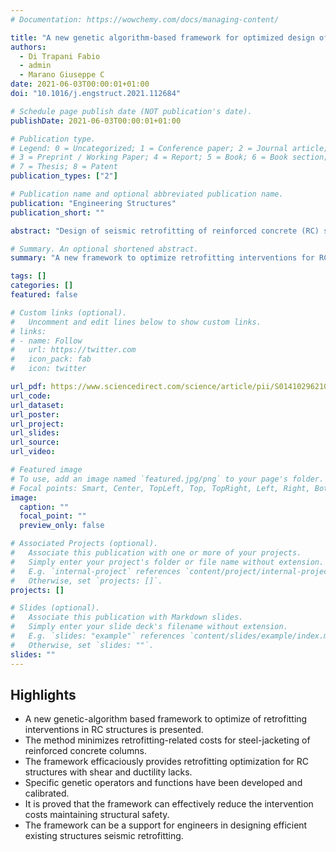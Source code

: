 ```yaml
---
# Documentation: https://wowchemy.com/docs/managing-content/

title: "A new genetic algorithm-based framework for optimized design of steel-jacketing retrofitting in shear-critical and ductility-critical RC frame structures"
authors:
  - Di Trapani Fabio
  - admin
  - Marano Giuseppe C
date: 2021-06-03T00:00:01+01:00
doi: "10.1016/j.engstruct.2021.112684"

# Schedule page publish date (NOT publication's date).
publishDate: 2021-06-03T00:00:01+01:00

# Publication type.
# Legend: 0 = Uncategorized; 1 = Conference paper; 2 = Journal article;
# 3 = Preprint / Working Paper; 4 = Report; 5 = Book; 6 = Book section;
# 7 = Thesis; 8 = Patent
publication_types: ["2"]

# Publication name and optional abbreviated publication name.
publication: "Engineering Structures"
publication_short: ""

abstract: "Design of seismic retrofitting of reinforced concrete (RC) structures compares structural safety on the one hand, and costs on the other. Steel-jacketing (SJ) is a very common and effective retrofitting technique, used to provide additional ductility and shear capacity to concrete members. However, its application is associated with significant invasiveness and noticeable economical and downtime costs limiting its sustainability. In this paper a new specific optimization framework addressing the minimization of seismic retrofitting-related costs is developed and presented. A new genetic algorithm routine is defined by developing modified genetic operators capable of addressing retrofitting optimization both for RC structures with ductility-critical and shear-critical RC columns, including additional shear demand due to infill-frame interaction. The framework provides the position of the column to retrofit and amount of steel-jacketing reinforcement so that the intervention costs are minimized. Applications of the framework are finally proposed with different case study structures. Results will show that the proposed approach is sufficiently general and robust to handle structural configuration having significantly different structural deficiencies and also that sustainability of retrofitting intervention is achievable by means of artificial intelligence aided optimization."

# Summary. An optional shortened abstract.
summary: "A new framework to optimize retrofitting interventions for RC structures with shear and ductility lacks"

tags: []
categories: []
featured: false

# Custom links (optional).
#   Uncomment and edit lines below to show custom links.
# links:
# - name: Follow
#   url: https://twitter.com
#   icon_pack: fab
#   icon: twitter

url_pdf: https://www.sciencedirect.com/science/article/pii/S0141029621008348
url_code:
url_dataset:
url_poster:
url_project:
url_slides:
url_source:
url_video:

# Featured image
# To use, add an image named `featured.jpg/png` to your page's folder. 
# Focal points: Smart, Center, TopLeft, Top, TopRight, Left, Right, BottomLeft, Bottom, BottomRight.
image:
  caption: ""
  focal_point: ""
  preview_only: false

# Associated Projects (optional).
#   Associate this publication with one or more of your projects.
#   Simply enter your project's folder or file name without extension.
#   E.g. `internal-project` references `content/project/internal-project/index.md`.
#   Otherwise, set `projects: []`.
projects: []

# Slides (optional).
#   Associate this publication with Markdown slides.
#   Simply enter your slide deck's filename without extension.
#   E.g. `slides: "example"` references `content/slides/example/index.md`.
#   Otherwise, set `slides: ""`.
slides: ""
---
```




## **Highlights**

* A new genetic-algorithm based framework to optimize of retrofitting interventions in RC structures is presented.
* The method minimizes retrofitting-related costs for steel-jacketing of reinforced concrete columns.
* The framework efficaciously provides retrofitting optimization for RC structures with shear and ductility lacks.
* Specific genetic operators and functions have been developed and calibrated.
* It is proved that the framework can effectively reduce the intervention costs maintaining structural safety.
* The framework can be a support for engineers in designing efficient existing structures seismic retrofitting.
